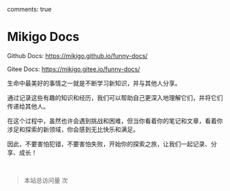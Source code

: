 comments: true

# Mikigo Docs

Github Docs: https://mikigo.github.io/funny-docs/

Gitee Docs: https://mikigo.gitee.io/funny-docs/

生命中最美好的事情之一就是不断学习新知识，并与其他人分享。

通过记录这些有趣的知识和经历，我们可以帮助自己更深入地理解它们，并将它们传递给其他人。

在这个过程中，虽然也许会遇到挑战和困难，但当你看着你的笔记和文章，看着你涉足和探索的新领域，你会感到无比快乐和满足。

因此，不要害怕犯错，不要害怕失败，开始你的探索之旅，让我们一起记录、分享、成长！


<br/>

><p>
><span id="busuanzi_container_site_pv">
>本站总访问量
><span id="busuanzi_value_site_pv">
></span>
>次
></span>    
></p>






